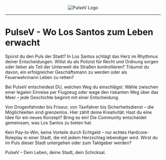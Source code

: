 <!-- Replace with your project's logo or a relevant image -->
<p align="center">
  <img src="https://placehold.co/100x100" alt="PulseV Logo">
</p>

---

# PulseV - Wo Los Santos zum Leben erwacht

Spürst du den Puls der Stadt? In Los Santos schlägt das Herz im Rhythmus deiner Entscheidungen. Willst du als Polizist für Recht und Ordnung sorgen oder lieber als Teil der Unterwelt die Straßen kontrollieren? Träumst du davon, ein erfolgreicher Geschäftsmann zu werden oder als Feuerwehrmann Leben zu retten?

Bei PulseV entscheidest DU, welchen Weg du einschlägst. Wähle zwischen einer legalen Einreise per Flugzeug oder wage den riskanten Weg über das Meer – jede Geschichte beginnt mit einer Entscheidung.

Von Drogenfahnder bis Friseur, von Taxifahrer bis Sicherheitsdienst – die Möglichkeiten sind grenzenlos. Hier zählt deine Kreativität: Hast du eine Idee für ein neues Konzept? Bring es ein! Die Community entscheidet gemeinsam, was Los Santos zu bieten hat.

Kein Pay-to-Win, keine Vorteile durch Echtgeld – nur echtes Hardcore-Roleplay in einer Stadt, die mit jedem Herzschlag lebendiger wird. Wirst du im Puls dieser Stadt untergehen oder zum Taktgeber werden?

PulseV – Dein Leben, deine Stadt, dein Schicksal.
